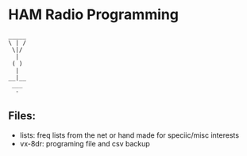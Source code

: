 # HAM Radio Programming

```
_____
\ | /
 \|/
  |
 ( )
  | 
__|__
 ___
  -
```

## Files:

- lists: freq lists from the net or hand made for speciic/misc interests
- vx-8dr: programing file and csv backup
